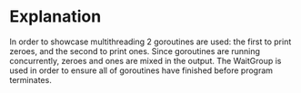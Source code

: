 # Explanation

In order to showcase multithreading 2 goroutines are used: the first to print zeroes, and the second to print ones. Since goroutines are running concurrently, zeroes and ones are mixed in the output. The WaitGroup is used in order to ensure all of goroutines have finished before program terminates.
